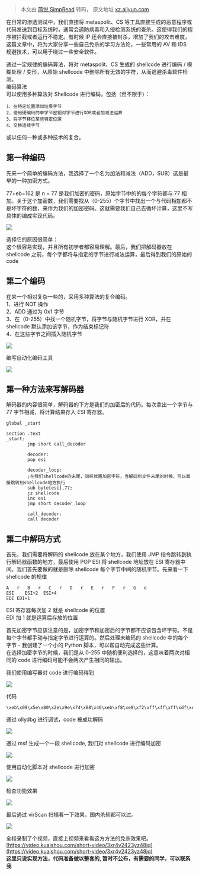 > 本文由 [简悦 SimpRead](http://ksria.com/simpread/) 转码， 原文地址 [xz.aliyun.com](https://xz.aliyun.com/t/9499)

在日常的渗透测试中，我们直接将 metaspolit、CS 等工具直接生成的恶意程序或代码发送到目标系统时，通常会遇防病毒和入侵检测系统的查杀。这使得我们的程序被拦截或者运行不稳定。有时候 IP 还会直接被封杀，增加了我们的攻击难度，这篇文章中，将为大家分享一些自己免杀的学习方法论，一些常用的 AV 和 IDS 规避技术，可以用于绕过一些安全软件。

通过一定规律的编码算法，将对 metaspolit、CS 生成的 shellcode 进行编码 / 模糊处理 / 变形，从原始 shellcode 中删除所有无效的字符，从而逃避杀毒软件检测。  
编码算法  
可以使用多种算法对 Shellcode 进行编码，包括（但不限于）：

```
1、在特定位置添加垃圾字节
2、使用硬编码的单字节密钥对字节进行XOR或者加减法运算
3、将字节移位某些特定位置
4、交换连续字节
```

或以任何一种或多种技术的复合。

第一种编码
-----

先来一个简单的编码方法，我选择了一个名为加法和减法（ADD，SUB）这是最早的一种加密方式。

77+eb=162 是 n = 77 是我们加密的密码，原始字节中的的每个字符都与 77 相加。关于这个加密数，我们需要找从（0-255）个字节中找出一个与代码相加都不是坏字符的数，来作为我们的加密密码。这就需要我们自己去循坏计算，这里不写具体的编成实现代码。

[![](https://xzfile.aliyuncs.com/media/upload/picture/20210425150203-23533d20-a594-1.png)](https://xzfile.aliyuncs.com/media/upload/picture/20210425150203-23533d20-a594-1.png)

选择它的原因很简单：  
这个很容易实现，并且所有初学者都容易理解。最后，我们把解码器放在 shellcode 之前，每个字都将与指定的字节进行减法运算，最后得到我们的原始的 code

第二个编码
-----

在来一个相对复杂一些的，采用多种算法的复合编码。  
1、进行 NOT 操作  
2、ADD 通过为 0x1 字节  
3、在（0-255）中找一个随机字节，将字节与随机字节进行 XOR，并在 shellcode 默认添加该字节，作为结束标记符  
4、在这些字节之间插入随机字节

[![](https://xzfile.aliyuncs.com/media/upload/picture/20210425150138-147fee4c-a594-1.png)](https://xzfile.aliyuncs.com/media/upload/picture/20210425150138-147fee4c-a594-1.png)

编写自动化编码工具

[![](https://xzfile.aliyuncs.com/media/upload/picture/20210425150147-19b66b70-a594-1.png)](https://xzfile.aliyuncs.com/media/upload/picture/20210425150147-19b66b70-a594-1.png)

第一种方法来写解码器
----------

解码器的内容很简单，解码器的下方是我们的加密后的代码。每次拿出一个字节与 77 字节相减，将计算结果存入 ESI 寄存器。

```
global _start

section .text
_start:
        jmp short call_decoder

        decoder:
        pop esi

        decoder_loop:
        ;在我们shellcode的末尾，同样放置加密字符，当解码到文件末尾的时候，可以直接跳转到shellcode地方执行
        sub byte[esi],77;
        jz shellcode
        inc esi
        jmp short decoder_loop

        call_decoder:
        call decoder
```

第二中解码方式
-------

首先，我们需要将解码的 shellcode 放在某个地方，我们使用 JMP 指令跳转到执行解码器函数的地方，最后使用 POP ESI 将 shellcode 地址放在 ESI 寄存器中间。我们首先要做的就是删除 shellcode 每个字节中间的随机字节。先来看一下 shellcode 的规律

```
A   r   B   r   C   r   D   r   E   r   F   r   G   e
ESI    ESI+2  ESI+4 
EDI EDI+1
```

ESI 寄存器每次加 2 就是 shellcode 的位置  
EDI 加 1 就是运算后存放的位置

首先加密字节应该注意的是，加密字节和加密后的字节都不应该包含坏字符。不是每个字节都手动与指定字节进行运算的。然后处理未编码的 shellcode 中的每个字节 - 我创建了一个小的 Python 脚本，可以帮自动完成这些计算。  
在选择加密字节的时候，我们是从 0-255 中随机便利选择的，这意味着两次对相同的 code 进行编码可能不会两次产生相同的输出。

我们使用编写器对 code 进行编码得到

[![](https://xzfile.aliyuncs.com/media/upload/picture/20210425145020-80c911fc-a592-1.png)](https://xzfile.aliyuncs.com/media/upload/picture/20210425145020-80c911fc-a592-1.png)

代码

```
\xeb\x09\x5e\x80\x2e\x9e\x74\x08\x46\xeb\xf8\xe8\xf2\xff\xff\xff\xdf\xe0\xe1\xe2\x9e
```

通过 ollydbg 进行调试，code 被成功解码

[![](https://xzfile.aliyuncs.com/media/upload/picture/20210425145033-8837dbd0-a592-1.png)](https://xzfile.aliyuncs.com/media/upload/picture/20210425145033-8837dbd0-a592-1.png)

通过 msf 生成一个一段 shellcode, 我们对 shellcode 进行编码加密

[![](https://xzfile.aliyuncs.com/media/upload/picture/20210425151553-1276dc08-a596-1.png)](https://xzfile.aliyuncs.com/media/upload/picture/20210425151553-1276dc08-a596-1.png)

使用自动化脚本对 shellcode 进行加密

[![](https://xzfile.aliyuncs.com/media/upload/picture/20210425151622-23816374-a596-1.png)](https://xzfile.aliyuncs.com/media/upload/picture/20210425151622-23816374-a596-1.png)

检查功能效果

[![](https://xzfile.aliyuncs.com/media/upload/picture/20210425151647-328f6fdc-a596-1.png)](https://xzfile.aliyuncs.com/media/upload/picture/20210425151647-328f6fdc-a596-1.png)

最后通过 virScan 扫描看一下效果，国内杀软都可以过。

[![](https://xzfile.aliyuncs.com/media/upload/picture/20210425145100-986d7f5a-a592-1.png)](https://xzfile.aliyuncs.com/media/upload/picture/20210425145100-986d7f5a-a592-1.png)

全程录制了个视频，直接上视频来看看这方方法的免杀效果吧。  
[https://video.kuaishou.com/short-video/3xr4v2423yz48jq](https://video.kuaishou.com/short-video/3xr4v2423yz48jq)  
**这里只说实现方法，代码准备做以整套的, 暂时不公布，有需要的同学，可以联系我**